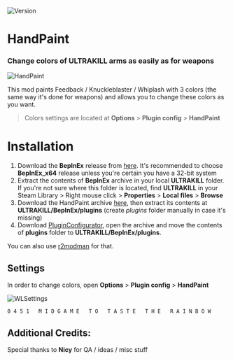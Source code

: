 ![Version](https://img.shields.io/github/v/release/Flazhik/HandPaint)

# HandPaint

### Change colors of ULTRAKILL arms as easily as for weapons

![HandPaint](https://github.com/Flazhik/HandPaint/assets/2077991/57f36fbf-1702-4cbc-bb71-3e12e12a86a0)

This mod paints Feedback / Knuckleblaster / Whiplash with 3 colors (the same way it's done for weapons) and allows you to change these colors as you want.

> Colors settings are located at **Options** > **Plugin config** > **HandPaint**

# Installation

1. Download the **BepInEx** release from [here](https://github.com/BepInEx/BepInEx/releases/tag/v5.4.21). It's
   recommended to choose **BepInEx_x64** release unless you're certain you have a 32-bit system
2. Extract the contents of **BepInEx** archive in your local **ULTRAKILL** folder. If you're not sure where this folder
   is located, find **ULTRAKILL** in your Steam Library > Right mouse click > **Properties** > **Local files** > **Browse**
3. Download the HandPaint archive [here](https://github.com/Flazhik/HandPaint/releases/download/v1.0.1/HandPaint.v1.0.1.zip), then
   extract its contents at **ULTRAKILL/BepInEx/plugins** (create *plugins* folder manually in case it's missing)
4. Download [PluginConfigurator](https://thunderstore.io/package/download/EternalsTeam/PluginConfigurator/1.10.0/), open the archive and move the contents of **plugins** folder to **ULTRAKILL/BepInEx/plugins**.

You can also use [r2modman](https://thunderstore.io/c/ultrakill/p/Flazhik/HandPaint) for that.

## Settings
In order to change colors, open **Options** > **Plugin config** > **HandPaint**

![WLSettings](https://github.com/Flazhik/HandPaint/assets/2077991/f81ce767-95ae-43e7-a620-c9c15b2c9571)

````
0 4 5 1   M I D G A M E   T O   T A S T E   T H E   R A I N B O W
````

## Additional Credits:

Special thanks to **Nicy** for QA / ideas / misc stuff